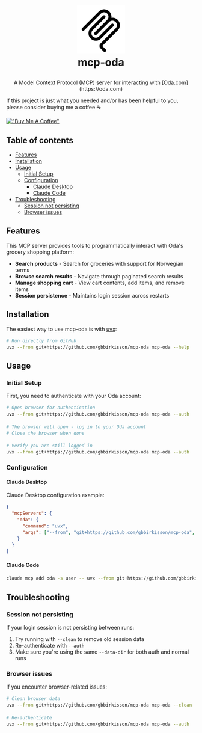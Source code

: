 <h1>
  <p align="center">
    <a href="https://github.com/gbbirkisson/mcp-oda">
      <img src="mcp.svg" alt="Logo" height="128">
    </a>
    <br>mcp-oda
  </p>
</h1>

<p align="center">
  A Model Context Protocol (MCP) server for interacting with [Oda.com](https://oda.com)
</p>

If this project is just what you needed and/or has been helpful to you, please consider buying
me a coffee ☕

[!["Buy Me A Coffee"](https://www.buymeacoffee.com/assets/img/custom_images/orange_img.png)](https://www.buymeacoffee.com/gbbirkisson)

<h2>Table of contents</h2>

<!-- vim-markdown-toc GFM -->

* [Features](#features)
* [Installation](#installation)
* [Usage](#usage)
  * [Initial Setup](#initial-setup)
  * [Configuration](#configuration)
    * [Claude Desktop](#claude-desktop)
    * [Claude Code](#claude-code)
* [Troubleshooting](#troubleshooting)
  * [Session not persisting](#session-not-persisting)
  * [Browser issues](#browser-issues)

<!-- vim-markdown-toc -->

## Features

This MCP server provides tools to programmatically interact with Oda's grocery shopping platform:

- **Search products** - Search for groceries with support for Norwegian terms
- **Browse search results** - Navigate through paginated search results
- **Manage shopping cart** - View cart contents, add items, and remove items
- **Session persistence** - Maintains login session across restarts

## Installation

The easiest way to use mcp-oda is with [uvx](https://github.com/astral-sh/uv):

```bash
# Run directly from GitHub
uvx --from git+https://github.com/gbbirkisson/mcp-oda mcp-oda --help
```

## Usage

### Initial Setup

First, you need to authenticate with your Oda account:

```bash
# Open browser for authentication
uvx --from git+https://github.com/gbbirkisson/mcp-oda mcp-oda --auth

# The browser will open - log in to your Oda account
# Close the browser when done

# Verify you are still logged in
uvx --from git+https://github.com/gbbirkisson/mcp-oda mcp-oda --auth
```

### Configuration

#### Claude Desktop
Claude Desktop configuration example:

```json
{
  "mcpServers": {
    "oda": {
      "command": "uvx",
      "args": ["--from", "git+https://github.com/gbbirkisson/mcp-oda", "mcp-oda"]
    }
  }
}
```

#### Claude Code

```bash
claude mcp add oda -s user -- uvx --from git+https://github.com/gbbirkisson/mcp-oda mcp-oda
```

## Troubleshooting

### Session not persisting

If your login session is not persisting between runs:

1. Try running with `--clean` to remove old session data
2. Re-authenticate with `--auth`
3. Make sure you're using the same `--data-dir` for both auth and normal runs

### Browser issues

If you encounter browser-related issues:

```bash
# Clean browser data
uvx --from git+https://github.com/gbbirkisson/mcp-oda mcp-oda --clean

# Re-authenticate
uvx --from git+https://github.com/gbbirkisson/mcp-oda mcp-oda --auth
```

